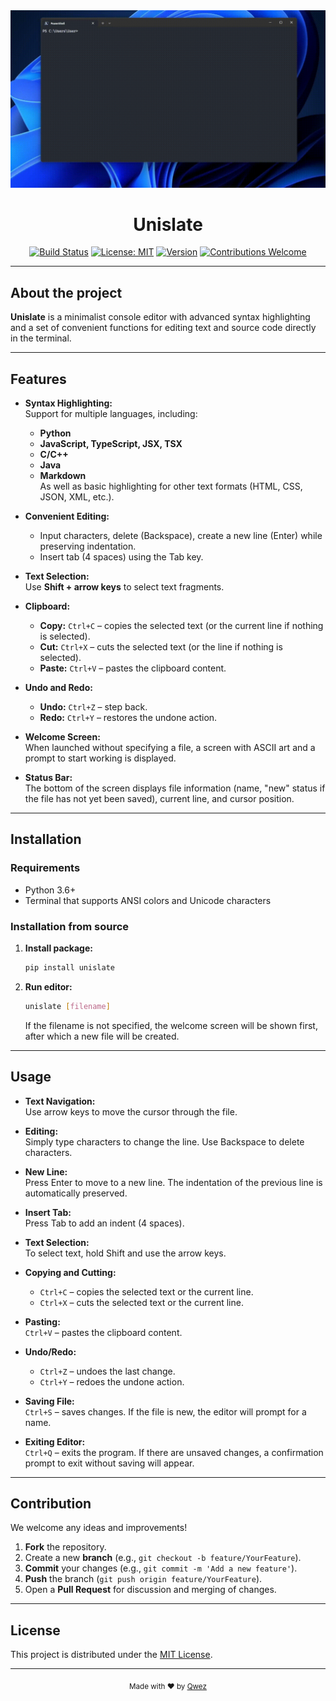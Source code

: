 <div align="center">
  <img src="https://github.com/Qwez-source/Unislate/blob/main/demo.gif?raw=true">
  
  <h1>Unislate</h1>
  
  [![Build Status](https://img.shields.io/badge/build-passing-brightgreen.svg)](#)
  [![License: MIT](https://img.shields.io/badge/License-MIT-yellow.svg)](#)
  [![Version](https://img.shields.io/badge/version-0.1.3-blue.svg)](#)
  [![Contributions Welcome](https://img.shields.io/badge/contributions-welcome-brightgreen.svg)](#)
</div>

---

## About the project

**Unislate** is a minimalist console editor with advanced syntax highlighting and a set of convenient functions for editing text and source code directly in the terminal.

---

## Features

- **Syntax Highlighting:**  
  Support for multiple languages, including:
  - **Python**
  - **JavaScript, TypeScript, JSX, TSX**
  - **C/C++**
  - **Java**
  - **Markdown**  
  As well as basic highlighting for other text formats (HTML, CSS, JSON, XML, etc.).

- **Convenient Editing:**  
  - Input characters, delete (Backspace), create a new line (Enter) while preserving indentation.
  - Insert tab (4 spaces) using the Tab key.

- **Text Selection:**  
  Use **Shift + arrow keys** to select text fragments.

- **Clipboard:**  
  - **Copy:** `Ctrl+C` – copies the selected text (or the current line if nothing is selected).
  - **Cut:** `Ctrl+X` – cuts the selected text (or the line if nothing is selected).
  - **Paste:** `Ctrl+V` – pastes the clipboard content.  

- **Undo and Redo:**  
  - **Undo:** `Ctrl+Z` – step back.
  - **Redo:** `Ctrl+Y` – restores the undone action.

- **Welcome Screen:**  
  When launched without specifying a file, a screen with ASCII art and a prompt to start working is displayed.

- **Status Bar:**  
  The bottom of the screen displays file information (name, "new" status if the file has not yet been saved), current line, and cursor position.

---

## Installation

### Requirements

- Python 3.6+
- Terminal that supports ANSI colors and Unicode characters

### Installation from source

1. **Install package:**

   ```bash
   pip install unislate
   ```

2. **Run editor:**

   ```bash
   unislate [filename]
   ```

   If the filename is not specified, the welcome screen will be shown first, after which a new file will be created.

---

## Usage

- **Text Navigation:**  
  Use arrow keys to move the cursor through the file.

- **Editing:**  
  Simply type characters to change the line. Use Backspace to delete characters.

- **New Line:**  
  Press Enter to move to a new line. The indentation of the previous line is automatically preserved.

- **Insert Tab:**  
  Press Tab to add an indent (4 spaces).

- **Text Selection:**  
  To select text, hold Shift and use the arrow keys.

- **Copying and Cutting:**  
  - `Ctrl+C` – copies the selected text or the current line.
  - `Ctrl+X` – cuts the selected text or the current line.

- **Pasting:**  
  `Ctrl+V` – pastes the clipboard content.

- **Undo/Redo:**  
  - `Ctrl+Z` – undoes the last change.
  - `Ctrl+Y` – redoes the undone action.

- **Saving File:**  
  `Ctrl+S` – saves changes. If the file is new, the editor will prompt for a name.

- **Exiting Editor:**  
  `Ctrl+Q` – exits the program. If there are unsaved changes, a confirmation prompt to exit without saving will appear.

---

## Contribution

We welcome any ideas and improvements!

1. **Fork** the repository.
2. Create a new **branch** (e.g., `git checkout -b feature/YourFeature`).
3. **Commit** your changes (e.g., `git commit -m 'Add a new feature'`).
4. **Push** the branch (`git push origin feature/YourFeature`).
5. Open a **Pull Request** for discussion and merging of changes.

---

## License

This project is distributed under the [MIT License](LICENSE).

---

<div align="center">
  <sub>Made with ♥️ by <a href="https://github.com/qwez-dev">Qwez</a></sub>
</div>
